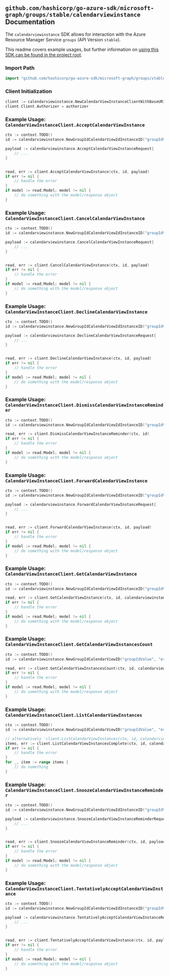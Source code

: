 
## `github.com/hashicorp/go-azure-sdk/microsoft-graph/groups/stable/calendarviewinstance` Documentation

The `calendarviewinstance` SDK allows for interaction with the Azure Resource Manager Service `groups` (API Version `stable`).

This readme covers example usages, but further information on [using this SDK can be found in the project root](https://github.com/hashicorp/go-azure-sdk/tree/main/docs).

### Import Path

```go
import "github.com/hashicorp/go-azure-sdk/microsoft-graph/groups/stable/calendarviewinstance"
```


### Client Initialization

```go
client := calendarviewinstance.NewCalendarViewInstanceClientWithBaseURI("https://management.azure.com")
client.Client.Authorizer = authorizer
```


### Example Usage: `CalendarViewInstanceClient.AcceptCalendarViewInstance`

```go
ctx := context.TODO()
id := calendarviewinstance.NewGroupIdCalendarViewIdInstanceID("groupIdValue", "eventIdValue", "eventId1Value")

payload := calendarviewinstance.AcceptCalendarViewInstanceRequest{
	// ...
}


read, err := client.AcceptCalendarViewInstance(ctx, id, payload)
if err != nil {
	// handle the error
}
if model := read.Model; model != nil {
	// do something with the model/response object
}
```


### Example Usage: `CalendarViewInstanceClient.CancelCalendarViewInstance`

```go
ctx := context.TODO()
id := calendarviewinstance.NewGroupIdCalendarViewIdInstanceID("groupIdValue", "eventIdValue", "eventId1Value")

payload := calendarviewinstance.CancelCalendarViewInstanceRequest{
	// ...
}


read, err := client.CancelCalendarViewInstance(ctx, id, payload)
if err != nil {
	// handle the error
}
if model := read.Model; model != nil {
	// do something with the model/response object
}
```


### Example Usage: `CalendarViewInstanceClient.DeclineCalendarViewInstance`

```go
ctx := context.TODO()
id := calendarviewinstance.NewGroupIdCalendarViewIdInstanceID("groupIdValue", "eventIdValue", "eventId1Value")

payload := calendarviewinstance.DeclineCalendarViewInstanceRequest{
	// ...
}


read, err := client.DeclineCalendarViewInstance(ctx, id, payload)
if err != nil {
	// handle the error
}
if model := read.Model; model != nil {
	// do something with the model/response object
}
```


### Example Usage: `CalendarViewInstanceClient.DismissCalendarViewInstanceReminder`

```go
ctx := context.TODO()
id := calendarviewinstance.NewGroupIdCalendarViewIdInstanceID("groupIdValue", "eventIdValue", "eventId1Value")

read, err := client.DismissCalendarViewInstanceReminder(ctx, id)
if err != nil {
	// handle the error
}
if model := read.Model; model != nil {
	// do something with the model/response object
}
```


### Example Usage: `CalendarViewInstanceClient.ForwardCalendarViewInstance`

```go
ctx := context.TODO()
id := calendarviewinstance.NewGroupIdCalendarViewIdInstanceID("groupIdValue", "eventIdValue", "eventId1Value")

payload := calendarviewinstance.ForwardCalendarViewInstanceRequest{
	// ...
}


read, err := client.ForwardCalendarViewInstance(ctx, id, payload)
if err != nil {
	// handle the error
}
if model := read.Model; model != nil {
	// do something with the model/response object
}
```


### Example Usage: `CalendarViewInstanceClient.GetCalendarViewInstance`

```go
ctx := context.TODO()
id := calendarviewinstance.NewGroupIdCalendarViewIdInstanceID("groupIdValue", "eventIdValue", "eventId1Value")

read, err := client.GetCalendarViewInstance(ctx, id, calendarviewinstance.DefaultGetCalendarViewInstanceOperationOptions())
if err != nil {
	// handle the error
}
if model := read.Model; model != nil {
	// do something with the model/response object
}
```


### Example Usage: `CalendarViewInstanceClient.GetCalendarViewInstancesCount`

```go
ctx := context.TODO()
id := calendarviewinstance.NewGroupIdCalendarViewID("groupIdValue", "eventIdValue")

read, err := client.GetCalendarViewInstancesCount(ctx, id, calendarviewinstance.DefaultGetCalendarViewInstancesCountOperationOptions())
if err != nil {
	// handle the error
}
if model := read.Model; model != nil {
	// do something with the model/response object
}
```


### Example Usage: `CalendarViewInstanceClient.ListCalendarViewInstances`

```go
ctx := context.TODO()
id := calendarviewinstance.NewGroupIdCalendarViewID("groupIdValue", "eventIdValue")

// alternatively `client.ListCalendarViewInstances(ctx, id, calendarviewinstance.DefaultListCalendarViewInstancesOperationOptions())` can be used to do batched pagination
items, err := client.ListCalendarViewInstancesComplete(ctx, id, calendarviewinstance.DefaultListCalendarViewInstancesOperationOptions())
if err != nil {
	// handle the error
}
for _, item := range items {
	// do something
}
```


### Example Usage: `CalendarViewInstanceClient.SnoozeCalendarViewInstanceReminder`

```go
ctx := context.TODO()
id := calendarviewinstance.NewGroupIdCalendarViewIdInstanceID("groupIdValue", "eventIdValue", "eventId1Value")

payload := calendarviewinstance.SnoozeCalendarViewInstanceReminderRequest{
	// ...
}


read, err := client.SnoozeCalendarViewInstanceReminder(ctx, id, payload)
if err != nil {
	// handle the error
}
if model := read.Model; model != nil {
	// do something with the model/response object
}
```


### Example Usage: `CalendarViewInstanceClient.TentativelyAcceptCalendarViewInstance`

```go
ctx := context.TODO()
id := calendarviewinstance.NewGroupIdCalendarViewIdInstanceID("groupIdValue", "eventIdValue", "eventId1Value")

payload := calendarviewinstance.TentativelyAcceptCalendarViewInstanceRequest{
	// ...
}


read, err := client.TentativelyAcceptCalendarViewInstance(ctx, id, payload)
if err != nil {
	// handle the error
}
if model := read.Model; model != nil {
	// do something with the model/response object
}
```
